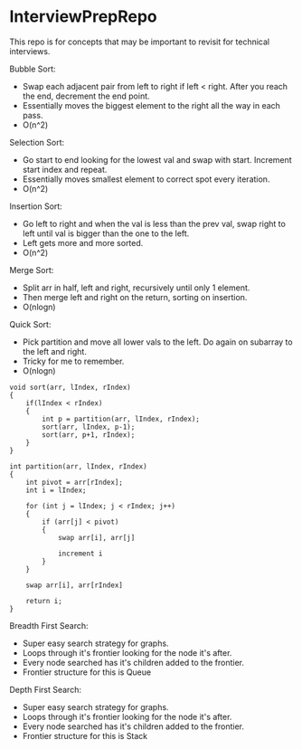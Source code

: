 # InterviewPrepRepo
This repo is for concepts that may be important to revisit for technical interviews.

Bubble Sort:
- Swap each adjacent pair from left to right if left < right. After you reach the end, decrement the end point.
- Essentially moves the biggest element to the right all the way in each pass.
- O(n^2)

Selection Sort:
- Go start to end looking for the lowest val and swap with start. Increment start index and repeat.
- Essentially moves smallest element to correct spot every iteration.
- O(n^2)

Insertion Sort:
- Go left to right and when the val is less than the prev val, swap right to left until val is bigger than the one to the left.
- Left gets more and more sorted.
- O(n^2)

Merge Sort:
- Split arr in half, left and right, recursively until only 1 element.
- Then merge left and right on the return, sorting on insertion.
- O(nlogn)

Quick Sort: 
- Pick partition and move all lower vals to the left. Do again on subarray to the left and right.
- Tricky for me to remember.
- O(nlogn)
```
void sort(arr, lIndex, rIndex)
{
	if(lIndex < rIndex)
	{
		int p = partition(arr, lIndex, rIndex);
		sort(arr, lIndex, p-1);
		sort(arr, p+1, rIndex);
	}
}

int partition(arr, lIndex, rIndex)
{
	int pivot = arr[rIndex];
    int i = lIndex;

    for (int j = lIndex; j < rIndex; j++)
    {
        if (arr[j] < pivot)
        {
            swap arr[i], arr[j]

            increment i
        }
    }

    swap arr[i], arr[rIndex]

    return i;
}
```

Breadth First Search:
- Super easy search strategy for graphs.
- Loops through it's frontier looking for the node it's after.
- Every node searched has it's children added to the frontier.
- Frontier structure for this is Queue

Depth First Search:
- Super easy search strategy for graphs.
- Loops through it's frontier looking for the node it's after.
- Every node searched has it's children added to the frontier.
- Frontier structure for this is Stack